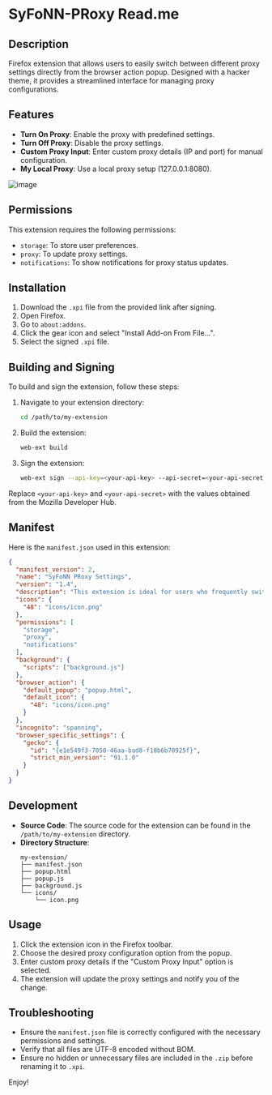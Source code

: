 # SyFoNN-PRoxy Read.me

## Description
Firefox extension that allows users to easily switch between different proxy settings directly from the browser action popup. Designed with a hacker theme, it provides a streamlined interface for managing proxy configurations.

## Features
- **Turn On Proxy**: Enable the proxy with predefined settings.
- **Turn Off Proxy**: Disable the proxy settings.
- **Custom Proxy Input**: Enter custom proxy details (IP and port) for manual configuration.
- **My Local Proxy**: Use a local proxy setup (127.0.0.1:8080).

![image](https://github.com/user-attachments/assets/f40ee2c5-9b08-4443-85b6-793f2235219b)

## Permissions
This extension requires the following permissions:
- `storage`: To store user preferences.
- `proxy`: To update proxy settings.
- `notifications`: To show notifications for proxy status updates.

## Installation
1. Download the `.xpi` file from the provided link after signing.
2. Open Firefox.
3. Go to `about:addons`.
4. Click the gear icon and select "Install Add-on From File...".
5. Select the signed `.xpi` file.

## Building and Signing
To build and sign the extension, follow these steps:

1. Navigate to your extension directory:
   ```sh
   cd /path/to/my-extension
   ```

2. Build the extension:
   ```sh
   web-ext build
   ```

3. Sign the extension:
   ```sh
   web-ext sign --api-key=<your-api-key> --api-secret=<your-api-secret> --channel=unlisted
   ```

Replace `<your-api-key>` and `<your-api-secret>` with the values obtained from the Mozilla Developer Hub.

## Manifest
Here is the `manifest.json` used in this extension:

```json
{
  "manifest_version": 2,
  "name": "SyFoNN PRoxy Settings",
  "version": "1.4",
  "description": "This extension is ideal for users who frequently switch proxy settings for various purposes, such as testing, security, or bypassing network restrictions. Its intuitive design and functionality make it a powerful tool for both casual users and professionals.",
  "icons": {
    "48": "icons/icon.png"
  },
  "permissions": [
    "storage",
    "proxy",
    "notifications"
  ],
  "background": {
    "scripts": ["background.js"]
  },
  "browser_action": {
    "default_popup": "popup.html",
    "default_icon": {
      "48": "icons/icon.png"
    }
  },
  "incognito": "spanning",
  "browser_specific_settings": {
    "gecko": {
      "id": "{e1e549f3-7050-46aa-bad8-f18b6b70925f}",
      "strict_min_version": "91.1.0"
    }
  }
}
```

## Development
- **Source Code**: The source code for the extension can be found in the `/path/to/my-extension` directory.
- **Directory Structure**:
  ```
  my-extension/
  ├── manifest.json
  ├── popup.html
  ├── popup.js
  ├── background.js
  └── icons/
      └── icon.png
  ```

## Usage
1. Click the extension icon in the Firefox toolbar.
2. Choose the desired proxy configuration option from the popup.
3. Enter custom proxy details if the "Custom Proxy Input" option is selected.
4. The extension will update the proxy settings and notify you of the change.

## Troubleshooting
- Ensure the `manifest.json` file is correctly configured with the necessary permissions and settings.
- Verify that all files are UTF-8 encoded without BOM.
- Ensure no hidden or unnecessary files are included in the `.zip` before renaming it to `.xpi`.

Enjoy!

